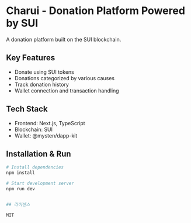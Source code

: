 # Charui - Donation Platform Powered by SUI

A donation platform built on the SUI blockchain.

## Key Features

- Donate using SUI tokens
- Donations categorized by various causes
- Track donation history
- Wallet connection and transaction handling

## Tech Stack

- Frontend: Next.js, TypeScript
- Blockchain: SUI
- Wallet: @mysten/dapp-kit

## Installation & Run

```bash
# Install dependencies
npm install

# Start development server
npm run dev


## 라이센스

MIT
```
